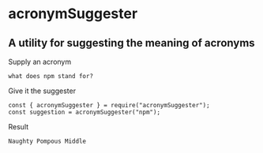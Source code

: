 # acronymSuggester

## A utility for suggesting the meaning of acronyms

Supply an acronym
```
what does npm stand for?
```
Give it the suggester
```
const { acronymSuggester } = require("acronymSuggester");
const suggestion = acronymSuggester("npm");
```
Result
```
Naughty Pompous Middle
```